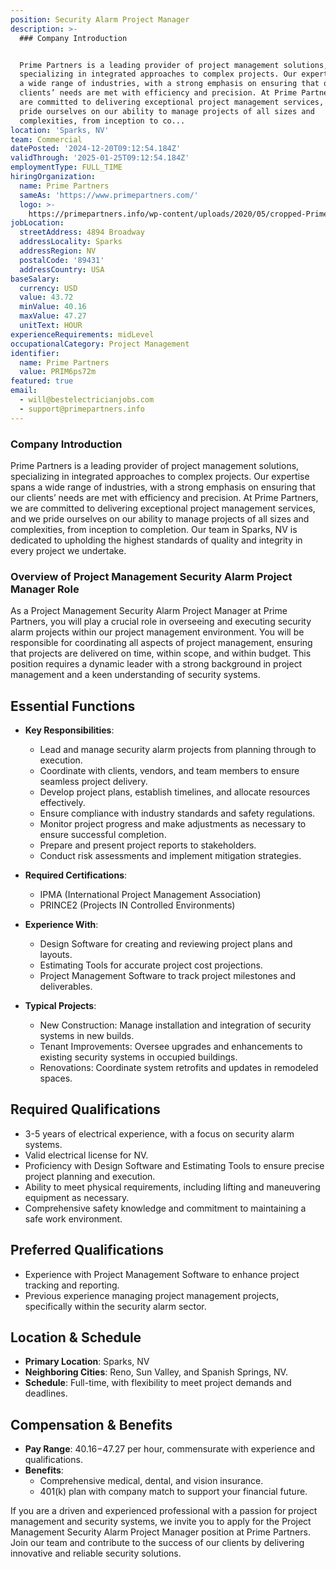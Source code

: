 ```yaml
---
position: Security Alarm Project Manager
description: >-
  ### Company Introduction


  Prime Partners is a leading provider of project management solutions,
  specializing in integrated approaches to complex projects. Our expertise spans
  a wide range of industries, with a strong emphasis on ensuring that our
  clients’ needs are met with efficiency and precision. At Prime Partners, we
  are committed to delivering exceptional project management services, and we
  pride ourselves on our ability to manage projects of all sizes and
  complexities, from inception to co...
location: 'Sparks, NV'
team: Commercial
datePosted: '2024-12-20T09:12:54.184Z'
validThrough: '2025-01-25T09:12:54.184Z'
employmentType: FULL_TIME
hiringOrganization:
  name: Prime Partners
  sameAs: 'https://www.primepartners.com/'
  logo: >-
    https://primepartners.info/wp-content/uploads/2020/05/cropped-Prime-Partners-Logo-NO-BG-1.png
jobLocation:
  streetAddress: 4894 Broadway
  addressLocality: Sparks
  addressRegion: NV
  postalCode: '89431'
  addressCountry: USA
baseSalary:
  currency: USD
  value: 43.72
  minValue: 40.16
  maxValue: 47.27
  unitText: HOUR
experienceRequirements: midLevel
occupationalCategory: Project Management
identifier:
  name: Prime Partners
  value: PRIM6ps72m
featured: true
email:
  - will@bestelectricianjobs.com
  - support@primepartners.info
---
```




### Company Introduction

Prime Partners is a leading provider of project management solutions, specializing in integrated approaches to complex projects. Our expertise spans a wide range of industries, with a strong emphasis on ensuring that our clients’ needs are met with efficiency and precision. At Prime Partners, we are committed to delivering exceptional project management services, and we pride ourselves on our ability to manage projects of all sizes and complexities, from inception to completion. Our team in Sparks, NV is dedicated to upholding the highest standards of quality and integrity in every project we undertake.

### Overview of Project Management Security Alarm Project Manager Role

As a Project Management Security Alarm Project Manager at Prime Partners, you will play a crucial role in overseeing and executing security alarm projects within our project management environment. You will be responsible for coordinating all aspects of project management, ensuring that projects are delivered on time, within scope, and within budget. This position requires a dynamic leader with a strong background in project management and a keen understanding of security systems.

## Essential Functions

- **Key Responsibilities**:
  - Lead and manage security alarm projects from planning through to execution.
  - Coordinate with clients, vendors, and team members to ensure seamless project delivery.
  - Develop project plans, establish timelines, and allocate resources effectively.
  - Ensure compliance with industry standards and safety regulations.
  - Monitor project progress and make adjustments as necessary to ensure successful completion.
  - Prepare and present project reports to stakeholders.
  - Conduct risk assessments and implement mitigation strategies.
  
- **Required Certifications**:
  - IPMA (International Project Management Association)
  - PRINCE2 (Projects IN Controlled Environments)
  
- **Experience With**:
  - Design Software for creating and reviewing project plans and layouts.
  - Estimating Tools for accurate project cost projections.
  - Project Management Software to track project milestones and deliverables.
  
- **Typical Projects**:
  - New Construction: Manage installation and integration of security systems in new builds.
  - Tenant Improvements: Oversee upgrades and enhancements to existing security systems in occupied buildings.
  - Renovations: Coordinate system retrofits and updates in remodeled spaces.

## Required Qualifications

- 3-5 years of electrical experience, with a focus on security alarm systems.
- Valid electrical license for NV.
- Proficiency with Design Software and Estimating Tools to ensure precise project planning and execution.
- Ability to meet physical requirements, including lifting and maneuvering equipment as necessary.
- Comprehensive safety knowledge and commitment to maintaining a safe work environment.

## Preferred Qualifications

- Experience with Project Management Software to enhance project tracking and reporting.
- Previous experience managing project management projects, specifically within the security alarm sector.

## Location & Schedule

- **Primary Location**: Sparks, NV
- **Neighboring Cities**: Reno, Sun Valley, and Spanish Springs, NV.
- **Schedule**: Full-time, with flexibility to meet project demands and deadlines.

## Compensation & Benefits

- **Pay Range**: $40.16-$47.27 per hour, commensurate with experience and qualifications.
- **Benefits**:
  - Comprehensive medical, dental, and vision insurance.
  - 401(k) plan with company match to support your financial future.

If you are a driven and experienced professional with a passion for project management and security systems, we invite you to apply for the Project Management Security Alarm Project Manager position at Prime Partners. Join our team and contribute to the success of our clients by delivering innovative and reliable security solutions.
